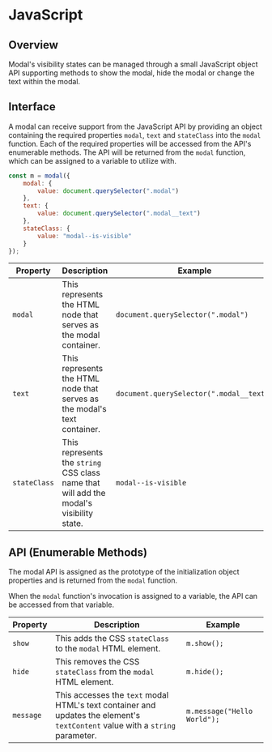 # JavaScript

## Overview

Modal's visibility states can be managed through a small JavaScript object API supporting methods to show the modal, hide the modal or change the text within the modal.

## Interface

A modal can receive support from the JavaScript API by providing an object containing the required properties `modal`, `text` and `stateClass` into the `modal` function. Each of the required properties will be accessed from the API's enumerable methods. The API will be returned from the `modal` function, which can be assigned to a variable to utilize with.

```js
const m = modal({
    modal: {
        value: document.querySelector(".modal")
    },
    text: {
        value: document.querySelector(".modal__text")
    },
    stateClass: {
        value: "modal--is-visible"
    }
});
```

| Property     | Description                                                                             | Example                                  |
| ------------ | --------------------------------------------------------------------------------------- | ---------------------------------------- |
| `modal`      | This represents the HTML node that serves as the modal container.                       | `document.querySelector(".modal")`       |
| `text`       | This represents the HTML node that serves as the modal's text container.                | `document.querySelector(".modal__text")` |
| `stateClass` | This represents the `string` CSS class name that will add the modal's visibility state. | `modal--is-visible`                      |

## API (Enumerable Methods)

The modal API is assigned as the prototype of the initialization object properties and is returned from the `modal` function.

When the `modal` function's invocation is assigned to a variable, the API can be accessed from that variable.

| Property  | Description                                                                                                                   | Example                     |
| --------- | ----------------------------------------------------------------------------------------------------------------------------- | --------------------------- |
| `show`    | This adds the CSS `stateClass` to the `modal` HTML element.                                                                   | `m.show();`                 |
| `hide`    | This removes the CSS `stateClass` from the `modal` HTML element.                                                              | `m.hide();`                 |
| `message` | This accesses the `text` modal HTML's text container and updates the element's `textContent` value with a `string` parameter. | `m.message("Hello World");` |
